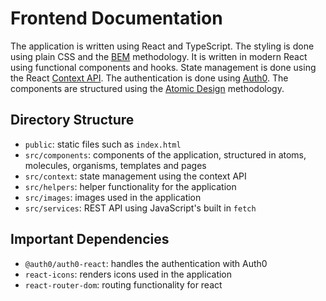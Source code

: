 # Frontend Documentation
The application is written using React and TypeScript. The styling is done using plain CSS and the [BEM](http://getbem.com/introduction/) methodology.
It is written in modern React using functional components and hooks. State management is done using the React [Context API](https://reactjs.org/docs/context.html).
The authentication is done using [Auth0](https://auth0.com/#!).
The components are structured using the [Atomic Design](https://atomicdesign.bradfrost.com/) methodology.

## Directory Structure
* `public`: static files such as `index.html`
* `src/components`: components of the application, structured in atoms, molecules, organisms, templates and pages
* `src/context`: state management using the context API
* `src/helpers`: helper functionality for the application
* `src/images`: images used in the application
* `src/services`: REST API using JavaScript's built in `fetch`


## Important Dependencies
* `@auth0/auth0-react`: handles the authentication with Auth0
* `react-icons`: renders icons used in the application
* `react-router-dom`: routing functionality for react
